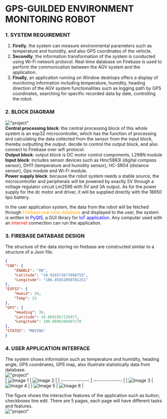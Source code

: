 # GPS-GUILDED ENVIRONMENT MONITORING ROBOT

### 1. SYSTEM REQUIREMENT
1. **Firstly**, the system can measure environmental parameters such as temperature
and humidity, and also GPS coordinates of the vehicle. <br />
2. **Secondly**, the information transformation of the system is conducted using Wi-Fi
network protocol. Real-time database on Firebase is used to perform the
communication between the AGV system and the application. <br />
3. **Finally**, an application running on Window desktops offers a display of monitoring information including temperature, humidity, heading direction of the AGV system functionalities such as logging path by GPS coordinates, searching
for specific recorded data by date, controlling the robot. <br />

### 2. BLOCK DIAGRAM
!["project"](blockdiagram.png)  <br />
**Central processing block**: the central processing block of this whole system is an
esp32 microcontroller, which has the function of processing and calculating the data
collected from the sensor from the input block, thereby outputting the output. decide to control the output block, and also connect to Firebase over wifi protocol. <br />
**Output block**: output block is DC motor control components, L298N module <br />
**Input block**: includes sensor devices such as Hmc5883l (digital compass sensor),
DH11 (temperature and humidity sensor), HC-SR04 (distance sensor), Gps module
and Wi-Fi module. <br />
**Power supply block**: because the robot system needs a stable source, the
microcontroller and peripherals will be powered by exactly 5V through a voltage
regulator circuit Lm2596 with 5V and 3A output. As for the power supply for the dc
motor and driver, it will be supplied directly with the 18650 lipo battery. <br />

In the user application system, the data from the robot will be fetched through
<span style="color: orange;">Firebase real-time database</span> and displayed to the user, the system is written in <span style="color: blue;">PyQt5</span>, a GUI library for
<span style="color: blue;">IoT application</span>. Any computer used with an <span style="color: red;">internet</span> connection can run the
application. 

### 3. FIREBASE DATABASE DESIGN
The structure of the data storing on firebase are constructed similar to a structure of a Json file.
```json
{
"CAR": {
    "ENABLE": "ON",
    "Latitude": "10.916573677698755",
    "Longitude": "106.85852050781251"
},
"ESP32": {
    "Humid": 59,
    "Temp": 23
},
"GPS": {
    "Heading": 30,
    "Latitude": 10.8691957135977,
    "Longitude": 106.8896348887178
},
"STATUS": "MOVING"
}
```
### 4. USER APPLICATION INTERFACE
The system shows information such as temperature and humidity, heading angle, GPS coordinates, GPS map, also illustrate statistically data from database. <br />
!["project"](app_interface.png) <br />
| ![Image 1](page1.png) | ![Image 2](page2.png) |
| :-------------: | :-------------: |
| ![Image 3](page3.png) | ![Image 4](page4.png) |
| ![Image 5](page5.png) | ![Image 6](page6.png) |

The figure shows the interactive features of the application such as button, checkboxes line edit. There are 5 pages, each page will have different tasks and features. <br />
!["project"](page_structure.png) 

